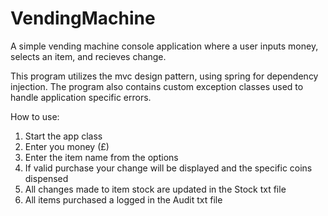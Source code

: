 # VendingMachine
A simple vending machine console application where a user inputs money, selects an item, and recieves change.

This program utilizes the mvc design pattern, using spring for dependency injection.
The program also contains custom exception classes used to handle application specific errors.

How to use:
1. Start the app class
2. Enter you money (£)
3. Enter the item name from the options
4. If valid purchase your change will be displayed and the specific coins dispensed
5. All changes made to item stock are updated in the Stock txt file
6. All items purchased a logged in the Audit txt file
